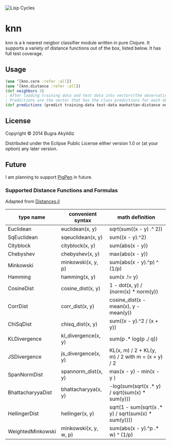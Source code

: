 ![Lisp Cycles](http://imgs.xkcd.com/comics/lisp_cycles.png "These are your father's parentheses")

# knn

knn is a k nearest neigbor classifier module written in pure Clojure. It supports a variety of distance functions out of the box, listed below. It has full test coverage.

## Usage

```clojure
(use ‘[knn.core :refer :all])
(use ‘[knn.distance :refer :all])
(def neighbors 3)
; After loading training data and test data into vectors(the observation vectors need to be same size)
; Predictions are the vector that has the class predictions for each observation
(def predictions (predict training-data test-data manhattan-distance neighbors)
```

## License

Copyright © 2014 Bugra Akyildiz

Distributed under the Eclipse Public License either version 1.0 or (at
your option) any later version.

## Future
I am planning to support [PigPen](https://github.com/Netflix/PigPen) in future.

### Supported Distance Functions and Formulas
Adapted from [Distances.jl](https://github.com/JuliaStats/Distances.jl)

| type name            |  convenient syntax   | math definition     |
| -------------------- | -------------------- | --------------------|
|  Euclidean           |  euclidean(x, y)     | sqrt(sum((x - y) .^ 2)) |
|  SqEuclidean         |  sqeuclidean(x, y)   | sum((x - y).^2) |
|  Cityblock           |  cityblock(x, y)     | sum(abs(x - y)) |
|  Chebyshev           |  chebyshev(x, y)     | max(abs(x - y)) |
|  Minkowski           |  minkowski(x, y, p)  | sum(abs(x - y).^p) ^ (1/p) |
|  Hamming             |  hamming(x, y)       | sum(x .!= y) |
|  CosineDist          |  cosine_dist(x, y)   | 1 - dot(x, y) / (norm(x) * norm(y)) |
|  CorrDist            |  corr_dist(x, y)     | cosine_dist(x - mean(x), y - mean(y)) |
|  ChiSqDist           |  chisq_dist(x, y)    | sum((x - y).^2 / (x + y)) |
|  KLDivergence        |  kl_divergence(x, y) | sum(p .* log(p ./ q)) |
|  JSDivergence        |  js_divergence(x, y) | KL(x, m) / 2 + KL(y, m) / 2 with m = (x + y) / 2 |
|  SpanNormDist        |  spannorm_dist(x, y) | max(x - y) - min(x - y ) |
|  BhattacharyyaDist   |  bhattacharyya(x, y) | -log(sum(sqrt(x .* y) / sqrt(sum(x) * sum(y))) |
|  HellingerDist       |  hellinger(x, y)     | sqrt(1 - sum(sqrt(x .* y) / sqrt(sum(x) * sum(y)))) |
|  WeightedMinkowski   |  minkowski(x, y, w, p)   | sum(abs(x - y).^p .* w) ^ (1/p)  |
